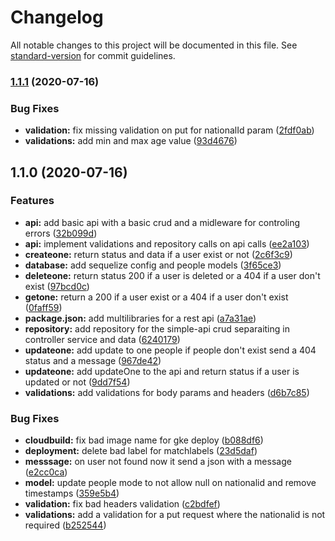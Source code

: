 # Changelog

All notable changes to this project will be documented in this file. See [standard-version](https://github.com/conventional-changelog/standard-version) for commit guidelines.

### [1.1.1](https://github.com/eriasu/simple-api/compare/v1.1.0...v1.1.1) (2020-07-16)


### Bug Fixes

* **validation:** fix missing validation on put for nationalId param ([2fdf0ab](https://github.com/eriasu/simple-api/commit/2fdf0ab88526f1233131e0132288ad904fb25641))
* **validations:** add min and max age value ([93d4676](https://github.com/eriasu/simple-api/commit/93d467693c666a4e59aa7bc8b61630d28e044123))

## 1.1.0 (2020-07-16)


### Features

* **api:** add basic api with a basic crud and a midleware for controling errors ([32b099d](https://github.com/eriasu/simple-api/commit/32b099dc6677bc779855a00762bf3805d6353608))
* **api:** implement validations and repository calls on api calls ([ee2a103](https://github.com/eriasu/simple-api/commit/ee2a10367eba60fad2528e8620aec82402c8c239))
* **createone:** return status and data if a user exist or not ([2c6f3c9](https://github.com/eriasu/simple-api/commit/2c6f3c99673d8e7773cc71f7e287b6ecd6eac6fd))
* **database:** add sequelize config and people models ([3f65ce3](https://github.com/eriasu/simple-api/commit/3f65ce3366d3143bfa80f8cfd1500d09bbc4bc60))
* **deleteone:** return status 200 if a user is deleted or a 404 if a user don't exist ([97bcd0c](https://github.com/eriasu/simple-api/commit/97bcd0c3104a94ee980f28ae9b2140dd7c204d07))
* **getone:** return a 200 if a user exist or a 404 if a user don't exist ([0faff59](https://github.com/eriasu/simple-api/commit/0faff596e598b9b0dc4ade246cb3d53e0071350e))
* **package.json:** add multilibraries for a rest api ([a7a31ae](https://github.com/eriasu/simple-api/commit/a7a31ae2d0ab8cc386832cb44db074a44c96bea9))
* **repository:** add repository for the simple-api crud separaiting in controller service and data ([6240179](https://github.com/eriasu/simple-api/commit/62401798732b769a56c5352837de95d4f8f8c02a))
* **updateone:** add update to one people if people don't exist send a 404 status and a message ([967de42](https://github.com/eriasu/simple-api/commit/967de426fc848ff5ea3f2bdbcd36cd636ff6cef8))
* **updateone:** add updateOne to the api and return status if a user is updated or not ([9dd7f54](https://github.com/eriasu/simple-api/commit/9dd7f548c33c660e1bcc9e7999b30fe9246989c4))
* **validations:** add validations for body params and headers ([d6b7c85](https://github.com/eriasu/simple-api/commit/d6b7c85b0e4921f4fe1fa5fc3447fbe6c5ebaea6))


### Bug Fixes

* **cloudbuild:** fix bad image name for gke deploy ([b088df6](https://github.com/eriasu/simple-api/commit/b088df63305dc8b95f87cf29b4ad3997676894bf))
* **deployment:** delete bad label for matchlabels ([23d5daf](https://github.com/eriasu/simple-api/commit/23d5daf9d347434c63670c839d20ad01af219ae1))
* **messsage:** on user not found now it send a json with a message ([e2cc0ca](https://github.com/eriasu/simple-api/commit/e2cc0ca6eb7cc4a3058f932d5e903c4a41587289))
* **model:** update people mode to not allow null on nationalid and remove timestamps ([359e5b4](https://github.com/eriasu/simple-api/commit/359e5b4f8ff1113b8c0e301adfd8b49b40a2643e))
* **validation:** fix bad headers validation ([c2bdfef](https://github.com/eriasu/simple-api/commit/c2bdfefbc819115a94b8690613ffb684a25e4628))
* **validations:** add a validation for a put request where the nationalid is not required ([b252544](https://github.com/eriasu/simple-api/commit/b252544ae9fb828cc25bc9d38ed03c14512efdee))
